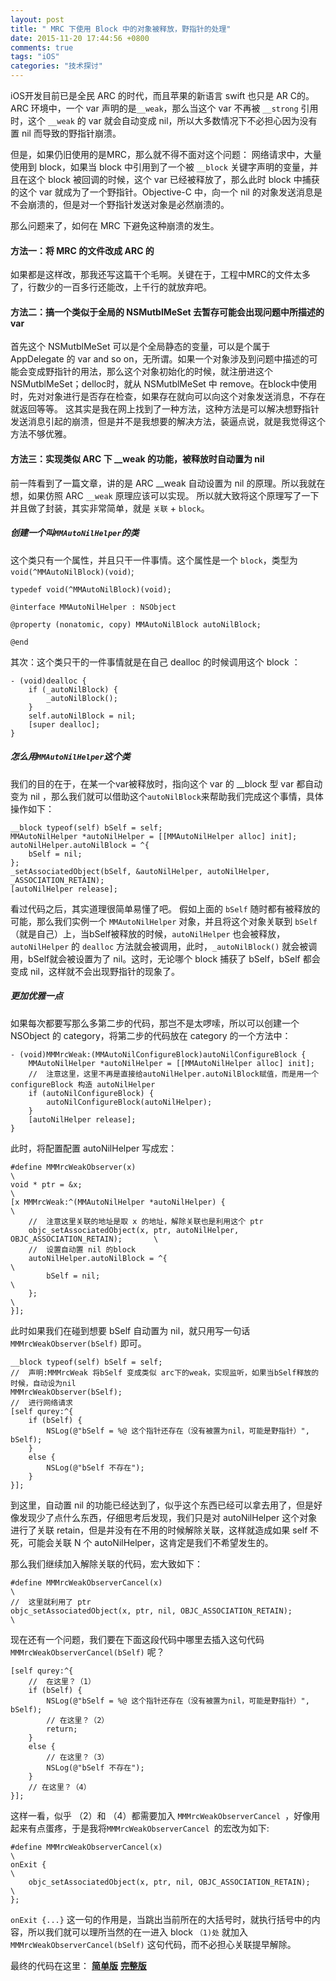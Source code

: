 ```yaml
---
layout: post
title: " MRC 下使用 Block 中的对象被释放，野指针的处理"
date: 2015-11-20 17:44:56 +0800
comments: true
tags: "iOS"
categories: "技术探讨"
---
```


iOS开发目前已是全民 ARC 的时代，而且苹果的新语言 swift 也只是 AR C的。ARC 环境中，一个 var 声明的是`__weak`，那么当这个 var 不再被 `__strong` 引用时，这个 `__weak` 的 var 就会自动变成 nil，所以大多数情况下不必担心因为没有置 nil 而导致的野指针崩溃。

但是，如果仍旧使用的是MRC，那么就不得不面对这个问题：
网络请求中，大量使用到 block，如果当 block 中引用到了一个被 `__block` 关键字声明的变量，并且在这个 block 被回调的时候，这个 var 已经被释放了，那么此时 block 中捕获的这个 var 就成为了一个野指针。Objective-C 中，向一个 nil 的对象发送消息是不会崩溃的，但是对一个野指针发送对象是必然崩溃的。


那么问题来了，如何在 MRC 下避免这种崩溃的发生。
<!--more-->
#### 方法一：将 MRC 的文件改成 ARC 的
如果都是这样改，那我还写这篇干个毛啊。关键在于，工程中MRC的文件太多了，行数少的一百多行还能改，上千行的就放弃吧。
#### 方法二：搞一个类似于全局的 NSMutblMeSet 去暂存可能会出现问题中所描述的 var
首先这个 NSMutblMeSet 可以是个全局静态的变量，可以是个属于 AppDelegate 的 var and so on，无所谓。如果一个对象涉及到问题中描述的可能会变成野指针的用法，那么这个对象初始化的时候，就注册进这个NSMutblMeSet；delloc时，就从 NSMutblMeSet 中 remove。在block中使用时，先对对象进行是否存在检查，如果存在就向可以向这个对象发送消息，不存在就返回等等。
这其实是我在网上找到了一种方法，这种方法是可以解决想野指针发送消息引起的崩溃，但是并不是我想要的解决方法，装逼点说，就是我觉得这个方法不够优雅。
#### 方法三：实现类似 ARC 下 __weak 的功能，被释放时自动置为 nil
前一阵看到了一篇文章，讲的是 ARC __weak 自动设置为 nil 的原理。所以我就在想，如果仿照 ARC `__weak` 原理应该可以实现。
所以就大致将这个原理写了一下并且做了封装，其实非常简单，就是 `关联` + `block`。


##### 创建一个叫`MMAutoNilHelper`的类


这个类只有一个属性，并且只干一件事情。这个属性是一个 `block`，类型为`void(^MMAutoNilBlock)(void)`;

```objc
typedef void(^MMAutoNilBlock)(void);

@interface MMAutoNilHelper : NSObject

@property (nonatomic, copy) MMAutoNilBlock autoNilBlock;

@end
```


其次：这个类只干的一件事情就是在自己 dealloc 的时候调用这个 block ：

```objc
- (void)dealloc {
    if (_autoNilBlock) {
        _autoNilBlock();
    }
    self.autoNilBlock = nil;
    [super dealloc];
}
```


##### 怎么用`MMAutoNilHelper`这个类


我们的目的在于，在某一个var被释放时，指向这个 var 的 __block 型 var 都自动变为 nil ，那么我们就可以借助这个`autoNilBlock`来帮助我们完成这个事情，具体操作如下：

```objc
__block typeof(self) bSelf = self;
MMAutoNilHelper *autoNilHelper = [[MMAutoNilHelper alloc] init];
autoNilHelper.autoNilBlock = ^{
    bSelf = nil;
};
_setAssociatedObject(bSelf, &autoNilHelper, autoNilHelper, _ASSOCIATION_RETAIN);
[autoNilHelper release];
```
看过代码之后，其实道理很简单易懂了吧。
假如上面的 `bSelf` 随时都有被释放的可能，那么我们实例一个 `MMAutoNilHelper` 对象，并且将这个对象关联到 `bSelf`（就是自己）上，当bSelf被释放的时候，`autoNilHelper` 也会被释放，`autoNilHelper` 的 `dealloc` 方法就会被调用，此时，`_autoNilBlock()` 就会被调用，bSelf就会被设置为了 nil。这时，无论哪个 block 捕获了 bSelf，bSelf 都会变成 nil，这样就不会出现野指针的现象了。


##### 更加优雅一点


如果每次都要写那么多第二步的代码，那岂不是太啰嗦，所以可以创建一个 NSObject 的 category，将第二步的代码放在 category 的一个方法中：

```objc
- (void)MMMrcWeak:(MMAutoNilConfigureBlock)autoNilConfigureBlock {
    MMAutoNilHelper *autoNilHelper = [[MMAutoNilHelper alloc] init];
    //	注意这里，这里不再是直接给autoNilHelper.autoNilBlock赋值，而是用一个 configureBlock 构造 autoNilHelper
    if (autoNilConfigureBlock) {
        autoNilConfigureBlock(autoNilHelper);
    }
    [autoNilHelper release];
}

```

此时，将配置配置 autoNilHelper 写成宏：

```objc
#define MMMrcWeakObserver(x)                                                        \
void * ptr = &x;                                                                    \
[x MMMrcWeak:^(MMAutoNilHelper *autoNilHelper) {                                    \
	//	注意这里关联的地址是取 x 的地址，解除关联也是利用这个 ptr
    objc_setAssociatedObject(x, ptr, autoNilHelper, OBJC_ASSOCIATION_RETAIN);       \
    //	设置自动置 nil 的block
    autoNilHelper.autoNilBlock = ^{                                                 \
        bSelf = nil;                                                                \
    };                                                                              \
}];        
```
此时如果我们在碰到想要 bSelf 自动置为 nil，就只用写一句话 `MMMrcWeakObserver(bSelf)` 即可。

```objc
__block typeof(self) bSelf = self;
//  声明:MMMrcWeak 将bSelf 变成类似 arc下的weak，实现监听，如果当bSelf释放的时候，自动设为nil
MMMrcWeakObserver(bSelf);                                                  
//  进行网络请求
[self qurey:^{
    if (bSelf) {
        NSLog(@"bSelf = %@ 这个指针还存在（没有被置为nil，可能是野指针）", bSelf);
    }
    else {
        NSLog(@"bSelf 不存在");
    }
}];
```

到这里，自动置 nil 的功能已经达到了，似乎这个东西已经可以拿去用了，但是好像发现少了点什么东西，仔细思考后发现，我们只是对 autoNilHelper 这个对象进行了关联 retain，但是并没有在不用的时候解除关联，这样就造成如果 self 不死，可能会关联 N 个 autoNilHelper，这肯定是我们不希望发生的。


那么我们继续加入解除关联的代码，宏大致如下：

```objc
#define MMMrcWeakObserverCancel(x)                                                  \
//	这里就利用了 ptr
objc_setAssociatedObject(x, ptr, nil, OBJC_ASSOCIATION_RETAIN);                     \
```

现在还有一个问题，我们要在下面这段代码中哪里去插入这句代码 `MMMrcWeakObserverCancel(bSelf)` 呢？

```objc
[self qurey:^{
	//	在这里？（1）
    if (bSelf) {
        NSLog(@"bSelf = %@ 这个指针还存在（没有被置为nil，可能是野指针）", bSelf);
        // 在这里？（2）
        return;
    }
    else {
		// 在这里？（3）
        NSLog(@"bSelf 不存在");
    }
    // 在这里？（4）
}];
```
这样一看，似乎 （2）和 （4）都需要加入 `MMMrcWeakObserverCancel `，好像用起来有点蛋疼，于是我将`MMMrcWeakObserverCancel `的宏改为如下:

```objc
#define MMMrcWeakObserverCancel(x)                                                  \
onExit {                                                                            \
    objc_setAssociatedObject(x, ptr, nil, OBJC_ASSOCIATION_RETAIN);                 \
};    
```
`onExit {...}` 这一句的作用是，当跳出当前所在的大括号时，就执行括号中的内容，所以我们就可以理所当然的在一进入 block `（1)处` 就加入 `MMMrcWeakObserverCancel(bSelf)` 这句代码，而不必担心关联提早解除。

最终的代码在这里：
[**简单版**](https://github.com/maquannene/MQAutoNilHelper/tree/master)
[**完整版**](https://github.com/maquannene/MQAutoNilHelper/tree/branch1.1)
